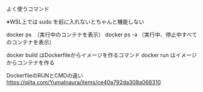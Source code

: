 
よく使うコマンド

※WSL上では sudo を前に入れないとちゃんと機能しない

docker ps　（実行中のコンテナを表示）
docker ps -a （実行中、停止中すべてのコンテナを表示）

docker build はDockerfileからイメージを作るコマンド
docker run はイメージからコンテナを作る

DockerfileのRUNとCMDの違い
https://qiita.com/YumaInaura/items/ce40a792da308a068310
